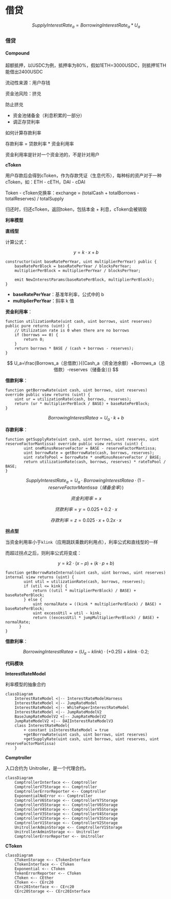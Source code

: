 # 借贷

$$
Supply Interest Rate_a = Borrowing Interest Rate_a * U_a
$$

### 借贷

#### Compound

超额抵押，以USDC为例，抵押率为80%，假如1ETH=3000USDC，则抵押1ETH能借出2400USDC

流动性来源：用户存钱

资金池风险：挤兑

防止挤兑

* 资金池储备金（利息积累的一部分）
* 调正存贷利率

如何计算存款利率

存款利率 = 贷款利率 \* 资金利用率

资金利用率是针对一个资金池的，不是针对用户

**cToken**

用户存款后会得到cToken，作为存款凭证（生息代币），每种标的资产对于一种cToken，如：ETH - cETH，DAI - cDAI

Token - cToken兑换率：exchange = (totalCash + totalBorrows - totalReserves) / totalSupply

归还时，归还cToken，返回token，包括本金 + 利息，cToken会被销毁

**利率模型**

**直线型**

计算公式：

$$
y = k \cdot x + b
$$



```solidity
constructor(uint baseRatePerYear, uint multiplierPerYear) public {
	baseRatePerBlock = baseRatePerYear / blocksPerYear;
	multiplierPerBlock = multiplierPerYear / blocksPerYear;

	emit NewInterestParams(baseRatePerBlock, multiplierPerBlock);
}
```

* **baseRatePerYear**：基准年利率，公式中的 b
* **multiplierPerYear**：斜率 k 值

**资金利用率**：

```solidity
function utilizationRate(uint cash, uint borrows, uint reserves) public pure returns (uint) {
	// Utilization rate is 0 when there are no borrows
	if (borrows == 0) {
		return 0;
	}
	return borrows * BASE / (cash + borrows - reserves);
}
```

$$
U_a=\frac{Borrows_a（总借款）}{(Cash_a（资金池余额）+Borrows_a（总借款）-reserves（储备金）)}
$$

**借款利率**：

```solidity
function getBorrowRate(uint cash, uint borrows, uint reserves) override public view returns (uint) {
	uint ur = utilizationRate(cash, borrows, reserves);
	return (ur * multiplierPerBlock / BASE) + baseRatePerBlock;
}
```

$$
Borrowing Interest Ratea = U_a \cdot k + b
$$

**存款利率**：

```solidity
function getSupplyRate(uint cash, uint borrows, uint reserves, uint reserveFactorMantissa) override public view returns (uint) {
        uint oneMinusReserveFactor = BASE - reserveFactorMantissa;
        uint borrowRate = getBorrowRate(cash, borrows, reserves);
        uint rateToPool = borrowRate * oneMinusReserveFactor / BASE;
        return utilizationRate(cash, borrows, reserves) * rateToPool / BASE;
}
```

$$
Supply Interest Rate_a = U_a \cdot Borrowing Interest Ratea \cdot (1 - reserveFactorMantissa（储备金率）)
$$

$$
资金利用率 = x
$$

$$
贷款利率 = y = 0.025 + 0.2 \cdot x
$$

$$
存款利率 = z = 0.025 \cdot x + 0.2x \cdot x
$$

**拐点型**

当资金利用率小于`klink`（应用跳跃乘数的利用点），利率公式和直线型的一样

而超过拐点之后，则利率公式将变成：

$$
y = k2 \cdot (x - p) + (k \cdot p + b)
$$

```solidity
function getBorrowRateInternal(uint cash, uint borrows, uint reserves) internal view returns (uint) {
        uint util = utilizationRate(cash, borrows, reserves);
        if (util <= kink) {
            return ((util * multiplierPerBlock) / BASE) + baseRatePerBlock;
        } else {
            uint normalRate = ((kink * multiplierPerBlock) / BASE) + baseRatePerBlock;
            uint excessUtil = util - kink;
            return ((excessUtil * jumpMultiplierPerBlock) / BASE) + normalRate;
      }
}
```

**借款利率**：

$$
Borrowing Interest Ratea = (U_a - klink) \cdot ( + 0.25) + klink \cdot 0.2;
$$

**代码模块**

**InterestRateModel**

利率模型的抽象合约

```mermaid
classDiagram
	InterestRateModel <|-- InterestRateModelHarness
	InterestRateModel <|-- JumpRateModel
	InterestRateModel <|-- WhitePaperInterestRateModel
	InterestRateModel <|-- JumpRateModelV2
	BaseJumpRateModelV2 <|-- JumpRateModelV2
	JumpRateModelV2 <|-- DAIInterestRateModelV3
	class InterestRateModel{
		+ constant isInterestRateModel = true
		+getBorrowRate(uint cash, uint borrows, uint reserves)
		+getSupplyRate(uint cash, uint borrows, uint reserves, uint reserveFactorMantissa)
	}
```

**Comptroller**

入口合约为 Unitroller，是一个代理合约。

```mermaid
classDiagram
	ComptrollerInterface <-- Comptroller
	ComptrollerV7Storage <-- Comptroller
	ComptrollerErrorReporter <-- Comptroller
	ExponentialNoError <-- Comptroller
	ComptrollerV6Storage <-- ComptrollerV7Storage
	ComptrollerV5Storage <-- ComptrollerV6Storage
	ComptrollerV4Storage <-- ComptrollerV5Storage
	ComptrollerV3Storage <-- ComptrollerV4Storage
	ComptrollerV2Storage <-- ComptrollerV3Storage
	ComptrollerV1Storage <-- ComptrollerV2Storage
	UnitrollerAdminStorage <-- ComptrollerV1Storage
	UnitrollerAdminStorage <-- Unitroller
	ComptrollerErrorReporter <-- Unitroller
```

**CToken**

```mermaid
classDiagram
	CTokenStorage <-- CTokenInterface
	CTokenInterface <-- CToken
	Exponential <-- CToken
	TokenErrorReporter <-- CToken
	CToken <-- CEther
	CToken <-- CErc20
	CErc20Interface <-- CErc20
	CErc20Storage <-- CErc20Interface
```
